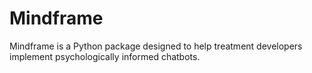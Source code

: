 # Mindframe

Mindframe is a Python package designed to help treatment developers implement psychologically informed chatbots.
